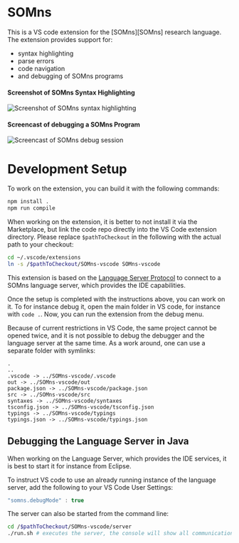 # SOMns

This is a VS code extension for the [SOMns][SOMns] research language.
The extension provides support for:

 - syntax highlighting
 - parse errors
 - code navigation
 - and debugging of SOMns programs

#### Screenshot of SOMns Syntax Highlighting


![Screenshot of SOMns syntax highlighting](http://stefan-marr.de/downloads/vscode-somns-syntax-highlighting.png)

#### Screencast of debugging a SOMns Program

![Screencast of SOMns debug session](http://stefan-marr.de/downloads/vscode-somns-debugger.gif)


# Development Setup

To work on the extension, you can build it with the following commands:

```bash
npm install .
npm run compile
```

When working on the extension, it is better to not install it via the
Marketplace, but link the code repo directly into the VS Code extension
directory. Please replace `$pathToCheckout` in the following with the actual
path to your checkout:

```bash
cd ~/.vscode/extensions
ln -s /$pathToCheckout/SOMns-vscode SOMns-vscode
```

This extension is based on the [Language Server
Protocol](https://github.com/Microsoft/language-server-protocol) to connect to
a SOMns language server, which provides the IDE capabilities.

Once the setup is completed with the instructions above, you can work on it. To
for instance debug it, open the main folder in VS code, for instance with
`code .`. Now, you can run the extension from the debug menu.

Because of current restrictions in VS Code, the same project cannot be opened
twice, and it is not possible to debug the debugger and the language server at
the same time. As a work around, one can use a separate folder with symlinks:

```
.
..
.vscode -> ../SOMns-vscode/.vscode
out -> ../SOMns-vscode/out
package.json -> ../SOMns-vscode/package.json
src -> ../SOMns-vscode/src
syntaxes -> ../SOMns-vscode/syntaxes
tsconfig.json -> ../SOMns-vscode/tsconfig.json
typings -> ../SOMns-vscode/typings
typings.json -> ../SOMns-vscode/typings.json
```

## Debugging the Language Server in Java

When working on the Language Server, which provides the IDE services, it is best
to start it for instance from Eclipse.

To instruct VS code to use an already running instance of the language server,
add the following to your VS Code User Settings: 

```JavaScript
"somns.debugMode" : true
```

The server can also be started from the command line:

```bash
cd /$pathToCheckout/SOMns-vscode/server
./run.sh # executes the server, the console will show all communication
```
